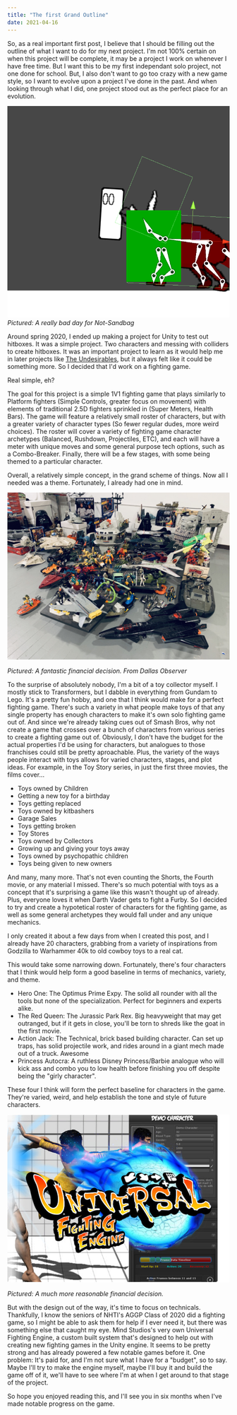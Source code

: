 ```yaml
---
title: "The first Grand Outline"
date: 2021-04-16
---
```


So, as a real important first post, I believe that I should be filling out the outline of what I want to do for my next project. I'm not 100% certain on when this project will be complete, it may be a project I work on whenever I have free time. But I want this to be my first independant solo project, not one done for school. But, I also don't want to go too crazy with a new game style, so I want to evolve upon a project I've done in the past. And when looking through what I did, one project stood out as the perfect place for an evolution.

![](/assets/images/Sandbag.png)
*Pictured: A really bad day for Not-Sandbag*

Around spring 2020, I ended up making a project for Unity to test out hitboxes. It was a simple project. Two characters and messing with colliders to create hitboxes. It was an important project to learn as it would help me in later projects like [The Undesirables](/Undesirables/), but it always felt like it could be something more. So I decided that I'd work on a fighting game.

Real simple, eh?

The goal for this project is a simple 1V1 fighting game that plays similarly to Platform fighters (Simple Controls, greater focus on movement) with elements of traditional 2.5D fighters sprinkled in (Super Meters, Health Bars). The game will feature a relatively small roster of characters, but with a greater variety of character types (So fewer regular dudes, more weird choices). The roster will cover a variety of fighting game character archetypes (Balanced, Rushdown, Projectiles, ETC), and each will have a meter with unique moves and some general purpose tech options, such as a Combo-Breaker. Finally, there will be a few stages, with some being themed to a particular character.

Overall, a relatively simple concept, in the grand scheme of things. Now all I needed was a theme. Fortunately, I already had one in mind.

![](/assets/images/vintagetoys-byscotttucker.jpeg)

*Pictured: A fantastic financial decision. From Dallas Observer*

To the surprise of absolutely nobody, I'm a bit of a toy collector myself. I mostly stick to Transformers, but I dabble in everything from Gundam to Lego. It's a pretty fun hobby, and one that I think would make for a perfect fighting game. There's such a variety in what people make toys of that any single property has enough characters to make it's own solo fighting game out of. And since we're already taking cues out of Smash Bros, why not create a game that crosses over a bunch of characters from various series to create a fighting game out of. Obviously, I don't have the budget for the actual properties I'd be using for characters, but analogues to those franchises could still be pretty aproachable. Plus, the variety of the ways people interact with toys allows for varied characters, stages, and plot ideas. For example, in the Toy Story series, in just the first three movies, the films cover...

<ul>
<li>Toys owned by Children</li>
<li>Getting a new toy for a birthday</li>
<li>Toys getting replaced</li>
<li>Toys owned by kitbashers</li>
<li>Garage Sales</li>
<li>Toys getting broken</li>
<li>Toy Stores</li>
<li>Toys owned by Collectors</li>
<li>Growing up and giving your toys away</li>
<li>Toys owned by psychopathic children</li>
<li>Toys being given to new owners</li>
</ul>

And many, many more. That's not even counting the Shorts, the Fourth movie, or any material I missed. There's so much potential with toys as a concept that it's surprising a game like this wasn't thought up of already. Plus, everyone loves it when Darth Vader gets to fight a Furby. So I decided to try and create a hypotetical roster of characters for the fighting game, as well as some general archetypes they would fall under and any unique mechanics.

I only created it about a few days from when I created this post, and I already have 20 characters, grabbing from a variety of inspirations from Godzilla to Warhammer 40k to old cowboy toys to a real cat.

This would take some narrowing down. Fortunately, there's four characters that I think would help form a good baseline in terms of mechanics, variety, and theme.

<ul>
<li>Hero One: The Optimus Prime Expy. The solid all rounder with all the tools but none of the specialization. Perfect for beginners and experts alike.</li>
<li>The Red Queen: The Jurassic Park Rex. Big heavyweight that may get outranged, but if it gets in close, you'll be torn to shreds like the goat in the first movie.</li>
<li>Action Jack: The Technical, brick based building character. Can set up traps, has solid projectile work, and rides around in a giant mech made out of a truck. Awesome</li>
<li>Princess Autocra: A ruthless Disney Princess/Barbie analogue who will kick ass and combo you to low health before finishing you off despite being the "girly character".</li>
</ul>

These four I think will form the perfect baseline for characters in the game. They're varied, weird, and help establish the tone and style of future characters.

![](/assets/images/universal-fighting-engine-basic-15839.jpg)

*Pictured: A much more reasonable financial decision.*

But with the design out of the way, it's time to focus on technicals. Thankfully, I know the seniors of NHTI's AGGP Class of 2020 did a fighting game, so I might be able to ask them for help if I ever need it, but there was something else that caught my eye. Mind Studios's very own Universal Fighting Engine, a custom built system that's designed to help out with creating new fighting games in the Unity engine. It seems to be pretty strong and has already powered a few notable games before it. One problem: It's paid for, and I'm not sure what I have for a "budget", so to say. Maybe I'll try to make the engine myself, maybe I'll buy it and build the game off of it, we'll have to see where I'm at when I get around to that stage of the project.

So hope you enjoyed reading this, and I'll see you in six months when I've made notable progress on the game.